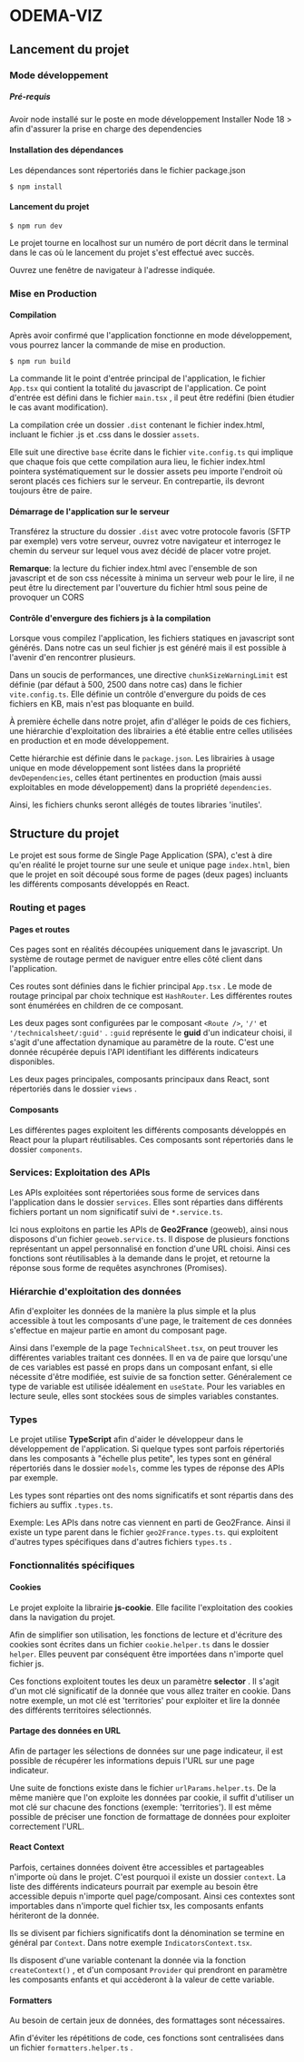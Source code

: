 # ODEMA-VIZ

## Lancement du projet

### Mode développement
##### Pré-requis

Avoir node installé sur le poste en mode développement
Installer Node 18 > afin d'assurer la prise en charge des dependencies

#### Installation des dépendances

Les dépendances sont répertoriés dans le fichier package.json

```bach
$ npm install
```

#### Lancement du projet

```bach
$ npm run dev
```

Le projet tourne en localhost sur un numéro de port décrit dans le terminal dans le cas où le lancement du projet s'est effectué avec succès.

Ouvrez une fenêtre de navigateur à l'adresse indiquée.

### Mise en Production

#### Compilation
Après avoir confirmé que l'application fonctionne en mode développement, vous pourrez lancer la commande de mise en production.

```bach
$ npm run build
```

La commande lit le point d'entrée principal de l'application, le fichier `App.tsx` qui contient la totalité du javascript de l'application.
Ce point d'entrée est défini dans le fichier `main.tsx` , il peut être redéfini (bien étudier le cas avant modification).

La compilation crée un dossier `.dist`  contenant le fichier index.html, incluant le fichier .js et .css dans le dossier `assets`.

Elle suit une directive `base` écrite dans le fichier `vite.config.ts` qui implique que chaque fois que cette compilation aura lieu, le fichier index.html pointera systématiquement sur le dossier assets peu importe l'endroit où seront placés ces fichiers sur le serveur.
En contrepartie, ils devront toujours être de paire.

#### Démarrage de l'application sur le serveur

Transférez la structure du dossier `.dist` avec votre protocole favoris (SFTP par exemple) vers votre serveur, ouvrez votre navigateur et interrogez le chemin du serveur sur lequel vous avez décidé de placer votre projet.

**Remarque**: la lecture du fichier index.html avec l'ensemble de son javascript et de son css nécessite à minima un serveur web pour le lire, il ne peut être lu directement par l'ouverture du fichier html sous peine de provoquer un CORS


#### Contrôle d'envergure des fichiers js à la compilation

Lorsque vous compilez l'application, les fichiers statiques en javascript sont générés. Dans notre cas un seul fichier js est généré mais il est possible à l'avenir d'en rencontrer plusieurs.

Dans un soucis de performances, une directive `chunkSizeWarningLimit` est définie (par défaut à 500, 2500 dans notre cas) dans le fichier `vite.config.ts`.
Elle définie un contrôle d'envergure du poids de ces fichiers en KB, mais n'est pas bloquante en build.

À première échelle dans notre projet, afin d'alléger le poids de ces fichiers, une hiérarchie d'exploitation des librairies a été établie entre celles utilisées en production et en mode développement.

Cette hiérarchie est définie dans le `package.json`.
Les librairies à usage unique en mode développement sont listées dans la propriété `devDependencies`, celles étant pertinentes en production (mais aussi exploitables en mode développement) dans la propriété `dependencies`.

Ainsi, les fichiers chunks seront allégés de toutes libraries 'inutiles'.

## Structure du projet
Le projet est sous forme de Single Page Application (SPA), c'est à dire qu'en réalité le projet tourne sur une seule et unique page `index.html`, bien que le projet en soit découpé sous forme de pages (deux pages) incluants les différents composants développés en React.

### Routing et pages

#### Pages et routes
Ces pages sont en réalités découpées uniquement dans le javascript. Un système de routage permet de naviguer entre elles côté client dans l'application.

Ces routes sont définies dans le fichier principal `App.tsx` . Le mode de routage principal par choix technique est `HashRouter`. Les différentes routes sont énumérées en children de ce composant. 

Les deux pages sont configurées par le composant `<Route />`, `'/'` et `'/technicalsheet/:guid'` .
`:guid` représente le **guid** d'un indicateur choisi, il s'agit d'une affectation dynamique au paramètre de la route. C'est une donnée récupérée depuis l'API identifiant les différents indicateurs disponibles.

Les deux pages principales, composants principaux dans React, sont répertoriés dans le dossier `views` .

#### Composants

Les différentes pages exploitent les différents composants développés en React pour la plupart réutilisables.
Ces composants sont répertoriés dans le dossier `components`.


### Services: Exploitation des APIs

Les APIs exploitées sont répertoriées sous forme de services dans l'application dans le dossier `services`. Elles sont réparties dans différents fichiers portant un nom significatif suivi de `*.service.ts`.

Ici nous exploitons en partie les APIs de **Geo2France** (geoweb), ainsi nous disposons d'un fichier `geoweb.service.ts`. Il dispose de plusieurs fonctions représentant un appel personnalisé en fonction d'une URL choisi. Ainsi ces fonctions sont réutilisables à la demande dans le projet, et retourne la réponse sous forme de requêtes asynchrones (Promises).

### Hiérarchie d'exploitation des données

Afin d'exploiter les données de la manière la plus simple et la plus accessible à tout les composants d'une page, le traitement de ces données s'effectue en majeur partie en amont du composant page.

Ainsi dans l'exemple de la page `TechnicalSheet.tsx`, on peut trouver les différentes variables traitant ces données.
Il en va de paire que lorsqu'une de ces variables est passé en props dans un composant enfant, si elle nécessite d'être modifiée, est suivie de sa fonction setter. 
Généralement ce type de variable est utilisée idéalement en `useState`. Pour les variables en lecture seule, elles sont stockées sous de simples variables constantes.


### Types

Le projet utilise **TypeScript** afin d'aider le développeur dans le développement de l'application.
Si quelque types sont parfois répertoriés dans les composants à "échelle plus petite", les types sont en général répertoriés dans le dossier `models`, comme les types de réponse des APIs par exemple.

Les types sont réparties ont des noms significatifs et sont répartis dans des fichiers au suffix `.types.ts`.

Exemple: Les APIs dans notre cas viennent en parti de Geo2France. Ainsi il existe un type parent dans le fichier `geo2France.types.ts`. qui exploitent d'autres types spécifiques dans d'autres fichiers `types.ts` .

### Fonctionnalités spécifiques

#### Cookies

Le projet exploite la librairie **js-cookie**. Elle facilite l'exploitation des cookies dans la navigation du projet.

Afin de simplifier son utilisation, les fonctions de lecture et d'écriture des cookies sont écrites dans un fichier `cookie.helper.ts` dans le dossier `helper`.
Elles peuvent par conséquent être importées dans n'importe quel fichier js. 

Ces fonctions exploitent toutes les deux un paramètre **selector** . Il s'agit d'un mot clé significatif de la donnée que vous allez traiter en cookie.
Dans notre exemple, un mot clé est 'territories' pour exploiter et lire la donnée des différents territoires sélectionnés.

#### Partage des données en URL

Afin de partager les sélections de données sur une page indicateur, il est possible de récupérer les informations depuis l'URL sur une page indicateur.

Une suite de fonctions existe dans le fichier `urlParams.helper.ts`. De la même manière que l'on exploite les données par cookie, il suffit d'utiliser un mot clé sur chacune des fonctions (exemple: 'territories'). Il est même possible de préciser une fonction de formattage de données pour exploiter correctement l'URL.

#### React Context

Parfois, certaines données doivent être accessibles et partageables n'importe où dans le projet. C'est pourquoi il existe un dossier `context`.
La liste des différents indicateurs pourrait par exemple au besoin être accessible depuis n'importe quel page/composant. Ainsi ces contextes sont importables dans n'importe quel fichier tsx, les composants enfants hériteront de la donnée.

Ils se divisent par fichiers significatifs dont la dénomination se termine en général par `Context`. Dans notre exemple `IndicatorsContext.tsx`.

Ils disposent d'une variable contenant la donnée via la fonction `createContext()` , et d'un composant `Provider` qui prendront en paramètre les composants enfants et qui accèderont à la valeur de cette variable.

#### Formatters

Au besoin de certain jeux de données, des formattages sont nécessaires.

Afin d'éviter les répétitions de code, ces fonctions sont centralisées dans un fichier `formatters.helper.ts` .
